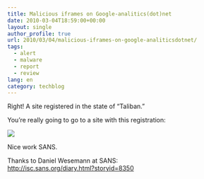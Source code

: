 ```yaml
---
title: Malicious iframes on Google-analitics(dot)net
date: 2010-03-04T18:59:00+00:00
layout: single
author_profile: true
url: 2010/03/04/malicious-iframes-on-google-analiticsdotnet/
tags:
  - alert
  - malware
  - report
  - review
lang: en
category: techblog
---
```

Right! A site registered in the state of “Taliban.”

You’re really going to go to a site with this registration:

<div>
  <a href="http://4.bp.blogspot.com/_vaUVXcmC3OI/S4_7paXxyHI/AAAAAAAABIU/ihyMHoFziiU/s1600-h/Taliban_20state.png" imageanchor="1"><img border="0" src="http://4.bp.blogspot.com/_vaUVXcmC3OI/S4_7paXxyHI/AAAAAAAABIU/ihyMHoFziiU/s640/Taliban_20state.png" /></a>
</div>

Nice work SANS.

Thanks to Daniel Wesemann at SANS:  
<http://isc.sans.org/diary.html?storyid=8350>